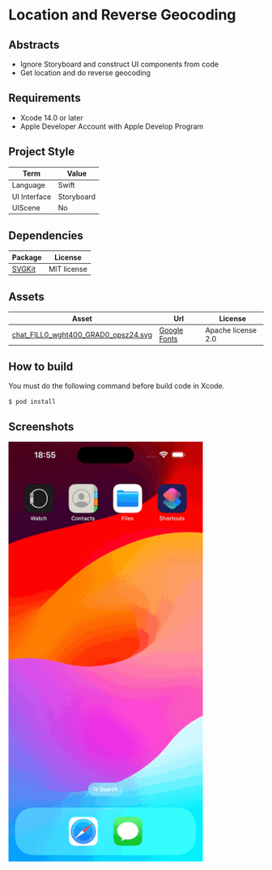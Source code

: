 # Location and Reverse Geocoding

## Abstracts

* Ignore Storyboard and construct UI components from code
* Get location and do reverse geocoding

## Requirements

* Xcode 14.0 or later
* Apple Developer Account with Apple Develop Program

## Project Style

|Term|Value|
|---|---|
|Language|Swift|
|UI Interface|Storyboard|
|UIScene|No|

## Dependencies

|Package|License|
|---|---|
|[SVGKit](https://github.com/SVGKit/SVGKit)|MIT license|

## Assets

|Asset|Url|License|
|---|---|---|
|[chat_FILL0_wght400_GRAD0_opsz24.svg](./Demo/Assets/chat_FILL0_wght400_GRAD0_opsz24.svg)|[Google Fonts](https://fonts.google.com/icons)|Apache license 2.0|

## How to build

You must do the following command before build code in Xcode.

````shell
$ pod install
````

## Screenshots

<img src="./images/app.gif" width="384" />